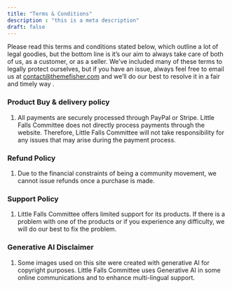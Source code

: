 ```yaml
---
title: "Terms & Conditions"
description : "this is a meta description"
draft: false
---
```


Please read this terms and conditions stated below, which outline a lot of legal goodies, but the bottom line is it’s our aim to always take care of both of us, as a customer, or as a seller. We’ve included many of these terms to legally protect ourselves, but if you have an issue, always feel free to email us at contact@themefisher.com and we’ll do our best to resolve it in a fair and timely way .

### Product Buy & delivery policy

1) All payments are securely processed through PayPal or Stripe. Little Falls Committee does not directly process payments through the website. Therefore, Little Falls Committee will not take responsibility for any issues that may arise during the payment process.

### Refund Policy

1) Due to the financial constraints of being a community movement, we cannot issue refunds once a purchase is made.

### Support Policy
1) Little Falls Committee offers limited support for its products. If there is a problem with one of the products or if you experience any difficulty, we will do our best to fix the problem.

### Generative AI Disclaimer
1) Some images used on this site were created with generative AI for copyright purposes. Little Falls Committee uses Generative AI in some online communications and to enhance multi-lingual support.
